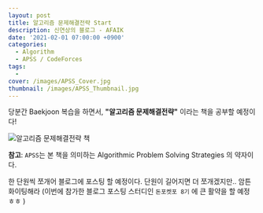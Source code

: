```yaml
---
layout: post
title: 알고리즘 문제해결전략 Start
description: 신연상의 블로그 - AFAIK
date: '2021-02-01 07:00:00 +0900'
categories:
  - Algorithm
  - APSS / CodeForces
tags:
  - 
cover: /images/APSS_Cover.jpg
thumbnail: /images/APSS_Thumbnail.jpg
---
```


당분간 Baekjoon 복습을 하면서, **"알고리즘 문제해결전략"** 이라는 책을 공부할 예정이다!  

<!-- more -->

![알고리즘 문제해결전략 책](https://imgur.com/n6BRnPh.png)

**참고**: `APSS`는 본 책을 의미하는 Algorithmic Problem Solving Strategies 의 약자이다.

한 단원씩 쪼개어 블로그에 포스팅 할 예정이다.
단원이 길어지면 더 쪼개겠지만.. 암튼 화이팅해라
(이번에 참가한 블로그 포스팅 스터디인 `돈포켓포 8기` 에 큰 활약을 할 예정 ㅎㅎ )